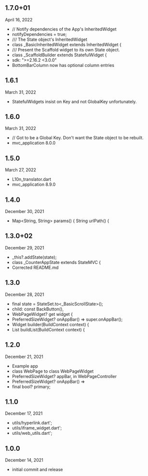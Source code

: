 
## 1.7.0+01
 April 16, 2022
- // Notify dependencies of the App's InheritedWidget
- notifyDependencies = true;
- /// The State object's InheritedWidget
- class _BasicInheritedWidget extends InheritedWidget {
- /// Present the Scaffold widget to its own State object.
- class _ScaffoldBuilder extends StatefulWidget {
- sdk: ">=2.16.2 <3.0.0"
- BottomBarColumn now has optional column entries

## 1.6.1
 March 31, 2022
- StatefulWidgets insist on Key and not GlobalKey unfortunately.

## 1.6.0
 March 31, 2022
- // Got to be a Global Key. Don't want the State object to be rebuilt.
- mvc_application 8.0.0

## 1.5.0
 March 27, 2022
- L10n_translator.dart
- mvc_application 8.9.0

## 1.4.0
 December 30, 2021
- Map<String, String> params() {   String urlPath() {

## 1.3.0+02
 December 29, 2021
- _this?.addState(state);
- class _CounterAppState extends StateMVC<CounterApp> {
- Corrected README.md

## 1.3.0
 December 28, 2021
- final state = StateSet.to<_BasicScrollState>();
- child: const BackButton(),
- WebPageWidget? get widget {
- PreferredSizeWidget? onAppBar() => super.onAppBar();
- Widget builder(BuildContext context) {
- List<Widget> buildList(BuildContext context) {

## 1.2.0
 December 21, 2021
- Example app
- class WebPage to class WebPageWidget
- PreferredSizeWidget? appBar, in WebPageController
- PreferredSizeWidget? onAppBar() =>
- final bool? primary;

## 1.1.0
 December 17, 2021
- utils/hyperlink.dart';
- utils/iframe_widget.dart';
- utils/web_utils.dart';

## 1.0.0
 December 14, 2021
- initial commit and release

